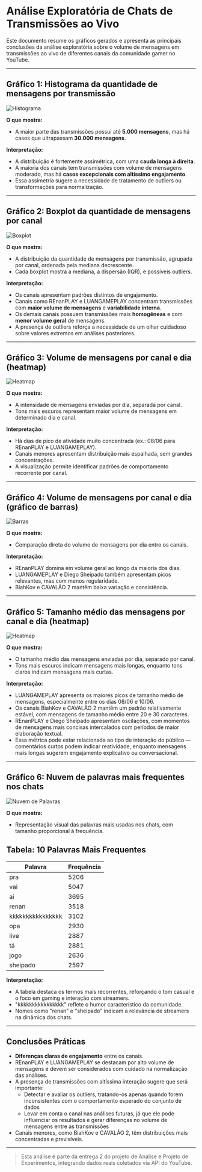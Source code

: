 # Análise Exploratória de Chats de Transmissões ao Vivo

Este documento resume os gráficos gerados e apresenta as principais conclusões da análise exploratória sobre o volume de mensagens em transmissões ao vivo de diferentes canais da comunidade gamer no YouTube.

---

## Gráfico 1: Histograma da quantidade de mensagens por transmissão

![Histograma](histograma_mensagens_por_live.png)

**O que mostra:**

- A maior parte das transmissões possui até **5.000 mensagens**, mas há casos que ultrapassam **30.000 mensagens**.

**Interpretação:**

- A distribuição é fortemente assimétrica, com uma **cauda longa à direita**.
- A maioria dos canais tem transmissões com volume de mensagens moderado, mas há **casos excepcionais com altíssimo engajamento**.
- Essa assimetria sugere a necessidade de tratamento de outliers ou transformações para normalização.

---

## Gráfico 2: Boxplot da quantidade de mensagens por canal

![Boxplot](boxplot_mensagens_por_canal.png)

**O que mostra:**

- A distribuição da quantidade de mensagens por transmissão, agrupada por canal, ordenada pela mediana decrescente.
- Cada boxplot mostra a mediana, a dispersão (IQR), e possíveis outliers.

**Interpretação:**

- Os canais apresentam padrões distintos de engajamento.
- Canais como REnanPLAY e LUANGAMEPLAY concentram transmissões com **maior volume de mensagens** e **variabilidade interna**.
- Os demais canais possuem transmissões mais **homogêneas** e com **menor volume geral** de mensagens.
- A presença de outliers reforça a necessidade de um olhar cuidadoso sobre valores extremos em análises posteriores.

---

## Gráfico 3: Volume de mensagens por canal e dia (heatmap)

![Heatmap](heatmap_mensagens_por_canal_dia.png)

**O que mostra:**

- A intensidade de mensagens enviadas por dia, separada por canal.
- Tons mais escuros representam maior volume de mensagens em determinado dia e canal.

**Interpretação:**

- Há dias de pico de atividade muito concentrada (ex.: 08/06 para REnanPLAY e LUANGAMEPLAY).
- Canais menores apresentam distribuição mais espalhada, sem grandes concentrações.
- A visualização permite identificar padrões de comportamento recorrente por canal.

---

## Gráfico 4: Volume de mensagens por canal e dia (gráfico de barras)

![Barras](barras_mensagens_por_canal_dia.png)

**O que mostra:**

- Comparação direta do volume de mensagens por dia entre os canais.

**Interpretação:**

- REnanPLAY domina em volume geral ao longo da maioria dos dias.
- LUANGAMEPLAY e Diego Sheipado também apresentam picos relevantes, mas com menos regularidade.
- BiahKov e CAVALÃO 2 mantêm baixa variação e consistência.

---

## Gráfico 5: Tamanho médio das mensagens por canal e dia (heatmap)

![Heatmap](heatmap_tamanho_medio_mensagens.png)

**O que mostra:**

- O tamanho médio das mensagens enviadas por dia, separado por canal.
- Tons mais escuros indicam mensagens mais longas, enquanto tons claros indicam mensagens mais curtas.

**Interpretação:**

- LUANGAMEPLAY apresenta os maiores picos de tamanho médio de mensagens, especialmente entre os dias 08/06 e 10/06.
- Os canais BiahKov e CAVALÃO 2 mantêm um padrão relativamente estável, com mensagens de tamanho médio entre 20 e 30 caracteres.
- REnanPLAY e Diego Sheipado apresentam oscilações, com momentos de mensagens mais concisas intercalados com períodos de maior elaboração textual.
- Essa métrica pode estar relacionada ao tipo de interação do público — comentários curtos podem indicar reatividade, enquanto mensagens mais longas sugerem engajamento explicativo ou conversacional.

---

## Gráfico 6: Nuvem de palavras mais frequentes nos chats

![Nuvem de Palavras](nuvem_palavras_chats.png)

**O que mostra:**

- Representação visual das palavras mais usadas nos chats, com tamanho proporcional à frequência.

## Tabela: 10 Palavras Mais Frequentes

| Palavra         | Frequência |
|-----------------|------------|
| pra             | 5206       |
| vai             | 5047       |
| ai              | 3695       |
| renan           | 3518       |
| kkkkkkkkkkkkkkkk| 3102       |
| opa             | 2930       |
| live            | 2887       |
| tá              | 2881       |
| jogo            | 2636       |
| sheipado        | 2597       |

**Interpretação:**

- A tabela destaca os termos mais recorrentes, reforçando o tom casual e o foco em gaming e interação com streamers.
- "kkkkkkkkkkkkkkkk" reflete o humor característico da comunidade.
- Nomes como "renan" e "sheipado" indicam a relevância de streamers na dinâmica dos chats.

---

## Conclusões Práticas

- **Diferenças claras de engajamento** entre os canais.
- REnanPLAY e LUANGAMEPLAY se destacam por alto volume de mensagens e devem ser considerados com cuidado na normalização das análises.
- A presença de transmissões com altíssima interação sugere que será importante:
  - Detectar e avaliar os outliers, tratando-os apenas quando forem inconsistentes com o comportamento esperado do conjunto de dados
  - Levar em conta o canal nas análises futuras, já que ele pode influenciar os resultados e gerar diferenças no volume de mensagens entre as transmissões
- Canais menores, como BiahKov e CAVALÃO 2, têm distribuições mais concentradas e previsíveis.

---

> Esta análise é parte da entrega 2 do projeto de Análise e Projeto de Experimentos, integrando dados reais coletados via API do YouTube.
